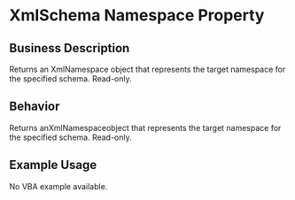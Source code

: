 # XmlSchema Namespace Property

## Business Description
Returns an XmlNamespace object that represents the target namespace for the specified schema. Read-only.

## Behavior
Returns anXmlNamespaceobject that represents the target namespace for the specified schema. Read-only.

## Example Usage
No VBA example available.